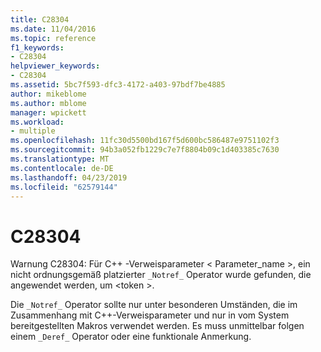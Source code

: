 ```yaml
---
title: C28304
ms.date: 11/04/2016
ms.topic: reference
f1_keywords:
- C28304
helpviewer_keywords:
- C28304
ms.assetid: 5bc7f593-dfc3-4172-a403-97bdf7be4885
author: mikeblome
ms.author: mblome
manager: wpickett
ms.workload:
- multiple
ms.openlocfilehash: 11fc30d5500bd167f5d600bc586487e9751102f3
ms.sourcegitcommit: 94b3a052fb1229c7e7f8804b09c1d403385c7630
ms.translationtype: MT
ms.contentlocale: de-DE
ms.lasthandoff: 04/23/2019
ms.locfileid: "62579144"
---
```

# <a name="c28304"></a>C28304
Warnung C28304: Für C++ -Verweisparameter < Parameter_name >, ein nicht ordnungsgemäß platzierter `_Notref_` Operator wurde gefunden, die angewendet werden, um \<token >.

 Die `_Notref_` Operator sollte nur unter besonderen Umständen, die im Zusammenhang mit C++-Verweisparameter und nur in vom System bereitgestellten Makros verwendet werden. Es muss unmittelbar folgen einem `_Deref_` Operator oder eine funktionale Anmerkung.